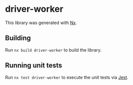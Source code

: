 # driver-worker

This library was generated with [Nx](https://nx.dev).

## Building

Run `nx build driver-worker` to build the library.

## Running unit tests

Run `nx test driver-worker` to execute the unit tests via [Jest](https://jestjs.io).
